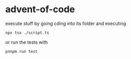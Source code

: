 # advent-of-code
execute stuff by going cding into its folder and executing

```shell
npx tsx ./script.ts
```

or run the tests with

```shell
pnnpm run test
```